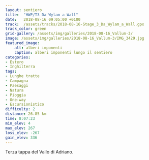 ```yaml
---
layout: sentiero
title:  "HWP/T3 Da Wylam a Wall"
date:   2018-08-16 09:05:00 +0100
track:  /assets/tracks/2018-08-16-Stage_3_Da_Wylam_a_Wall.gpx
track_color: green
grid-gallery: /assets/img/galleries/2018-08-16_Vallum-3/
image: /assets/img/galleries/2018-08-16_Vallum-3/IMG_3429.jpg
featured_image:
    alt: alberi imponenti
    caption: alberi imponenti lungo il sentiero
categories:
- Estero
- Inghilterra
tags:
- Lunghe tratte
- Campagna
- Paesaggi
- Natura
- Pioggia
- One-way
- Escursionistico
difficulty: 2
distance: 26.85 km
time: 8:07:23
min_elev: 4
max_elev: 267
loss_elev: -267
gain_elev: 336
---
```


Terza tappa del Vallo di Adriano.
